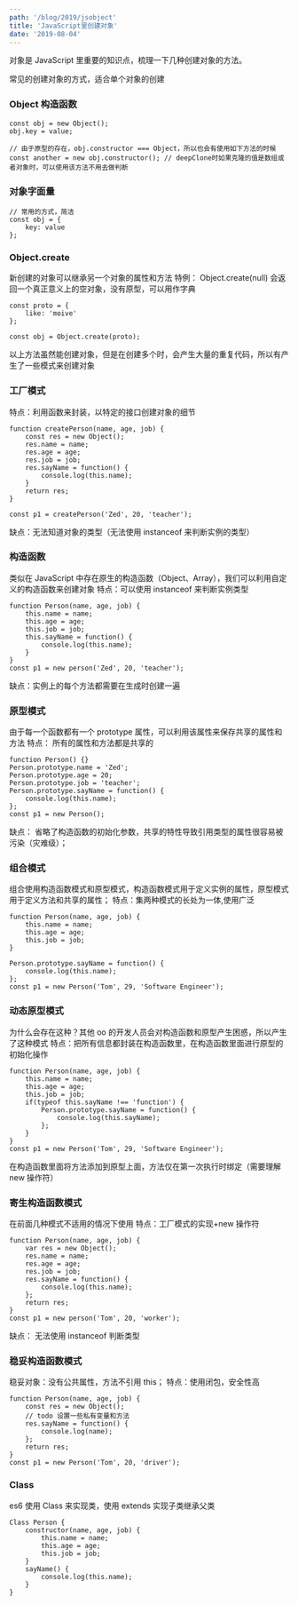 ```yaml
---
path: '/blog/2019/jsobject'
title: 'JavaScript里创建对象'
date: '2019-08-04'
---
```


对象是 JavaScript 里重要的知识点，梳理一下几种创建对象的方法。

常见的创建对象的方式，适合单个对象的创建

### Object 构造函数

```
const obj = new Object();
obj.key = value;

// 由于原型的存在，obj.constructor === Object，所以也会有使用如下方法的时候
const another = new obj.constructor(); // deepClone时如果克隆的值是数组或者对象时，可以使用该方法不用去做判断
```

### 对象字面量

```
// 常用的方式，简洁
const obj = {
    key: value
};
```

### Object.create

新创建的对象可以继承另一个对象的属性和方法
特例： Object.create(null) 会返回一个真正意义上的空对象，没有原型，可以用作字典

```
const proto = {
    like: 'moive'
};

const obj = Object.create(proto);
```

以上方法虽然能创建对象，但是在创建多个时，会产生大量的重复代码，所以有产生了一些模式来创建对象

### 工厂模式

特点：利用函数来封装，以特定的接口创建对象的细节

```
function createPerson(name, age, job) {
    const res = new Object();
    res.name = name;
    res.age = age;
    res.job = job;
    res.sayName = function() {
        console.log(this.name);
    }
    return res;
}

const p1 = createPerson('Zed', 20, 'teacher');
```

缺点：无法知道对象的类型（无法使用 instanceof 来判断实例的类型）

### 构造函数

类似在 JavaScript 中存在原生的构造函数（Object、Array），我们可以利用自定义的构造函数来创建对象
特点：可以使用 instanceof 来判断实例类型

```
function Person(name, age, job) {
    this.name = name;
    this.age = age;
    this.job = job;
    this.sayName = function() {
        console.log(this.name);
    }
}
const p1 = new person('Zed', 20, 'teacher');
```

缺点：实例上的每个方法都需要在生成时创建一遍

### 原型模式

由于每一个函数都有一个 prototype 属性，可以利用该属性来保存共享的属性和方法
特点： 所有的属性和方法都是共享的

```
function Person() {}
Person.prototype.name = 'Zed';
Person.prototype.age = 20;
Person.prototype.job = 'teacher';
Person.prototype.sayName = function() {
    console.log(this.name);
};
const p1 = new Person();
```

缺点： 省略了构造函数的初始化参数，共享的特性导致引用类型的属性很容易被污染（灾难级）；

### 组合模式

组合使用构造函数模式和原型模式，构造函数模式用于定义实例的属性，原型模式用于定义方法和共享的属性；
特点：集两种模式的长处为一体,使用广泛

```
function Person(name, age, job) {
    this.name = name;
    this.age = age;
    this.job = job;
}

Person.prototype.sayName = function() {
    console.log(this.name);
};
const p1 = new Person('Tom', 29, 'Software Engineer');
```

### 动态原型模式

为什么会存在这种？其他 oo 的开发人员会对构造函数和原型产生困惑，所以产生了这种模式
特点：把所有信息都封装在构造函数里，在构造函数里面进行原型的初始化操作

```
function Person(name, age, job) {
    this.name = name;
    this.age = age;
    this.job = job;
    if(typeof this.sayName !== 'function') {
        Person.prototype.sayName = function() {
            console.log(this.sayName);
        };
    }
}
const p1 = new Person('Tom', 29, 'Software Engineer');
```

在构造函数里面将方法添加到原型上面，方法仅在第一次执行时绑定（需要理解 new 操作符）

### 寄生构造函数模式

在前面几种模式不适用的情况下使用
特点：工厂模式的实现+new 操作符

```
function Person(name, age, job) {
    var res = new Object();
    res.name = name;
    res.age = age;
    res.job = job;
    res.sayName = function() {
        console.log(this.name);
    };
    return res;
}
const p1 = new person('Tom', 20, 'worker');
```

缺点： 无法使用 instanceof 判断类型

### 稳妥构造函数模式

稳妥对象：没有公共属性，方法不引用 this；
特点：使用闭包，安全性高

```
function Person(name, age, job) {
    const res = new Object();
    // todo 设置一些私有变量和方法
    res.sayName = function() {
        console.log(name);
    };
    return res;
}
const p1 = new Person('Tom', 20, 'driver');
```

### Class

es6 使用 Class 来实现类，使用 extends 实现子类继承父类

```
Class Person {
    constructor(name, age, job) {
        this.name = name;
        this.age = age;
        this.job = job;
    }
    sayName() {
        console.log(this.name);
    }
}
```
